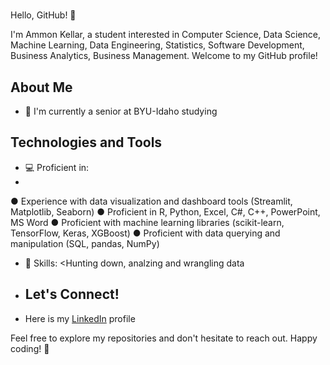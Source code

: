 # <Ammon Kellar>

Hello, GitHub! 👋

I'm Ammon Kellar, a student interested in Computer Science, Data Science, Machine Learning, Data Engineering, Statistics, Software Development, Business Analytics, Business Management. Welcome to my GitHub profile!

## About Me

- 🌱 I'm currently a senior at BYU-Idaho studying <Data Science>

## Technologies and Tools
- 💻 Proficient in:
- 
●	Experience with data visualization and dashboard tools (Streamlit, Matplotlib, Seaborn)
●	Proficient in R, Python, Excel, C#, C++, PowerPoint, MS Word
●	Proficient with machine learning libraries (scikit-learn, TensorFlow, Keras, XGBoost)
●	Proficient with data querying and manipulation (SQL, pandas, NumPy)
- 🚀 Skills: <Hunting down, analzing and wrangling data


- ## Let's Connect!

- Here is my [LinkedIn](www.linkedin.com/in/ammon-kellar-583a2725a) profile

Feel free to explore my repositories and don't hesitate to reach out. Happy coding! 🚀
